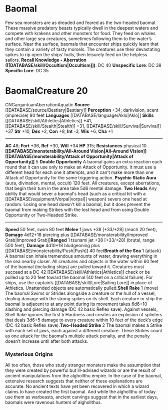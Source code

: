 ﻿---
ac: '48'
alignment: CN
all_resistance: null
burrow_speed: null
charisma: '+1'
climb_speed: null
constitution: '+8'
creature_ability:
- All-Around Vision
- Attack of Opportunity
- Breath of the Sea
- Double Opportunity
- Psychic Static
- Aura
- Shell Rake
- Two Heads
- Two-Headed Strike
creature_family: null
description: "Few sea monsters are as dreaded and feared as the two-headed baomal.\
  \ These massive predatory beasts typically dwell in the deepest waters and compete\
  \ with krakens and other monsters for food. They feed on whales and other large\
  \ sea creatures, sometimes following them to the water\u2019s surface. Near the\
  \ surface, baomals that encounter ships quickly learn that they contain a variety\
  \ of tasty morsels. The creatures use their devastating spikes to rip open the ships\u2019\
  \ hulls, then leisurely feed on the helpless sailors.<br/><br/><b><u>Recall Knowledge\
  \ - Aberration</u> ( [[DATABASE/skill/Occultism|Occultism]] )</b>: DC 40<br/><b><u>Unspecific\
  \ Lore</u></b>: DC 38<br/><b><u>Specific Lore</u></b>: DC 35"
dexterity: '+2'
element: null
fly_speed: null
fortitude: '+36'
hardness: null
hp: '315'
id: '40'
immunity: null
intelligence: '-3'
land_speed: '50'
language:
- '[[DATABASE/language/Aklo|Aklo]]'
level: '20'
max_speed: '80'
name: Baomal
perception: '+34'
rarity: Common
reflex: '+30'
resistance:
- physical 10
rus_type_level: null
school: null
sense:
- darkvision
- scent (imprecise) 80 feet
size: Gargantuan
skill:
- '[[DATABASE/skill/Athletics|Athletics]] +41'
- '[[DATABASE/skill/Stealth|Stealth]] +31'
- '[[DATABASE/skill/Survival|Survival]] +37'
source: '[[DATABASE/source/Bestiary|Bestiary]]'
speed:
- 50 feet
- swim 80 feet
spell: null
strength: '+10'
strength_req: '10'
strongest_save:
- Fortitude
swim_speed: '80'
trait:
- '[[DATABASE/trait/Aberration|Aberration]]'
- '[[DATABASE/trait/Aquatic|Aquatic]]'
type: Creature
vision: Darkvision
weakest_save:
- Reflex
weakness: null
will: '+34'
wisdom: '+6'

---
# Baomal

Few sea monsters are as dreaded and feared as the two-headed baomal. These massive predatory beasts typically dwell in the deepest waters and compete with krakens and other monsters for food. They feed on whales and other large sea creatures, sometimes following them to the water’s surface. Near the surface, baomals that encounter ships quickly learn that they contain a variety of tasty morsels. The creatures use their devastating spikes to rip open the ships’ hulls, then leisurely feed on the helpless sailors.
**Recall Knowledge - Aberration ([[DATABASE/skill/Occultism|Occultism]])**: DC 40
**Unspecific Lore**: DC 38
**Specific Lore**: DC 35

# Baomal<span class="item-type">Creature 20</span>

<span class="trait-alignment item-trait">CN</span><span class="trait-size item-trait">Gargantuan</span><span class="item-trait">Aberration</span><span class="item-trait">Aquatic</span>
**Source** [[DATABASE/source/Bestiary|Bestiary]]
**Perception** +34; darkvision, scent (imprecise) 80 feet
**Languages** [[DATABASE/language/Aklo|Aklo]]
**Skills** [[DATABASE/skill/Athletics|Athletics]] +41, [[DATABASE/skill/Stealth|Stealth]] +31, [[DATABASE/skill/Survival|Survival]] +37
**Str** +10, **Dex** +2, **Con** +8, **Int** -3, **Wis** +6, **Cha** +1

---
**AC** 48; **Fort** +36, **Ref** +30, **Will** +34
**HP** 315; **Resistances** physical 10
<span class="in-box-ability">**[[DATABASE/monsterability/All-Around Vision|All-Around Vision]]**</span><span class="in-box-ability"> **[[DATABASE/monsterability/Attack of Opportunity|Attack of Opportunity]]** <span class="action-icon">5</span> </span><span class="in-box-ability"> **Double Opportunity** A baomal gains an extra reaction each round that it can use only to make an Attack of Opportunity. It must use a different head for each one it attempts, and it can't make more than one Attack of Opportunity for the same triggering action.</span><span class="in-box-ability"> **Psychic Static Aura** (aura, divination, mental, occult) 120 feet. All creatures, except aberrations, that begin their turn in the area take 5d6 mental damage.</span><span class="in-box-ability"> **Two Heads** Any ability that would sever a baomal's head (such as a critical hit with a [[DATABASE/equipment/Vorpal|vorpal]] weapon) severs one head at random. Losing one head doesn't kill a baomal, but it does prevent the baomal from making Strikes with the lost head and from using Double Opportunity or Two-Headed Strike.</span>

---
**Speed** 50 feet, swim 80 feet
<span class="in-box-ability">**Melee** <span class="action-icon">1</span> jaws +38 [+33/+28] (reach 20 feet), **Damage** 4d12+18 piercing plus [[DATABASE/monsterability/Improved Grab|Improved Grab]]</span><span class="in-box-ability">**Ranged** <span class="action-icon">1</span> tsunami jet +38 [+33/+28] (brutal, range 500 feet), **Damage** 4d10+18 bludgeoning plus [[DATABASE/monsterability/Push|Push]] 40 feet</span><span class="in-box-ability">**Breath of the Sea** <span class="action-icon">1</span> (attack) A baomal can inhale tremendous amounts of water, drawing everything in the sea nearby closer. All creatures and objects in the water within 60 feet of the baomal (including ships) are pulled toward it. Creatures must succeed at a DC 42 [[DATABASE/skill/Athletics|Athletics]] check or be pulled up to 20 feet toward the baomal (40 feet on a critical failure). For ships, use the captain’s [[DATABASE/skill/Lore|Sailing Lore]] in place of Athletics. Unattended objects are automatically pulled.</span><span class="in-box-ability">**Shell Rake** <span class="action-icon">1</span> (move) The baomal Swims or Strides alongside a creature or the hull of a vessel, dealing damage with the strong spikes on its shell. Each creature or ship the baomal is adjacent to at any point during its movement takes 6d6+10 slashing and piercing damage (DC 42 basic Reflex save). Against vessels, Shell Rake ignores the first 5 Hardness and creates an explosion of splinters that deals 3d6+5 damage to every creature within 10 feet of the deck’s edge (DC 42 basic Reflex save).</span><span class="in-box-ability">**Two-Headed Strike** <span class="action-icon">2</span> The baomal makes a Strike with each set of jaws, each against a different creature. These Strikes count as one attack for the baomal’s multiple attack penalty, and the penalty doesn’t increase until after both attacks.</span>

###  Mysterious Origins

All too often, those who study stranger monsters make the assumption that they were created by powerful but ill-advised wizards or are the result of ancient manipulations from the alghollthu empire. In the case of the baomal, extensive research suggests that neither of these explanations are accurate. No ancient texts have yet been recovered in which a wizard claims to have created the first baomal. And while the alghollthu of today use them as warbeasts, ancient carvings suggest that in the earliest days, baomals were ravenous hunters of alghollthus.
